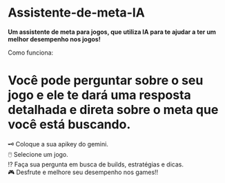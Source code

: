 # Assistente-de-meta-IA
**Um assistente de meta para jogos, que utiliza IA para te ajudar a ter um melhor desempenho nos jogos!**

Como funciona:
# Você pode perguntar sobre o seu jogo e ele te dará uma resposta detalhada e direta sobre o meta que você está buscando.
🗝️ Coloque a sua apikey do gemini.  
🖱️ Selecione um jogo.  
⁉️ Faça sua pergunta em busca de builds, estratégias e dicas.  
🎮 Desfrute e melhore seu desempenho nos games!! 
